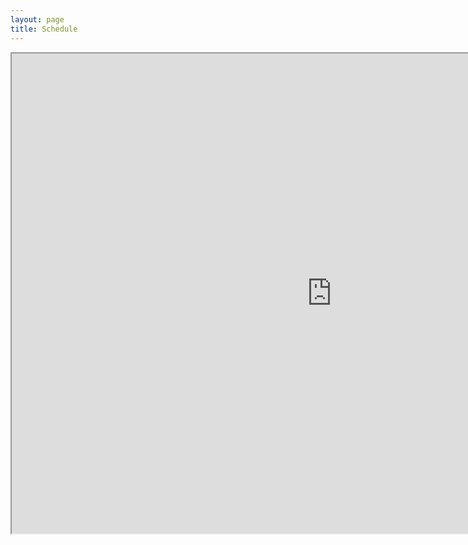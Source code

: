 ```yaml
---
layout: page
title: Schedule
---
```


<iframe src="https://docs.google.com/spreadsheets/d/e/2PACX-1vQBe_fxnUmz_3pPIszkcHkQsr5HZokYk-Pd9Pm35k8QsDDMdBQzyZ9U_d-hMLIJPa320JBNzlfLeLVi/pubhtml?gid=0&amp;single=true&amp;widget=true&amp;headers=false" width="1024" height="768"></iframe>
